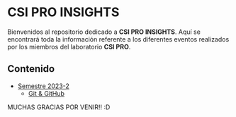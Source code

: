 # CSI PRO INSIGHTS

Bienvenidos al repositorio dedicado a **CSI PRO INSIGHTS**. Aquí se encontrará toda la información referente a los diferentes eventos realizados por los miembros del laboratorio **CSI PRO**.

## Contenido

- [Semestre 2023-2](https://github.com/CSIPro/insights/tree/main/2023-2)
  - [Git & GitHub](https://github.com/CSIPro/insights/tree/main/2023-2/git-course)

MUCHAS GRACIAS POR VENIR!! :D